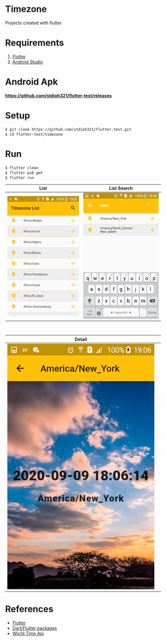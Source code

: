 # Timezone

Projects created with flutter

# Requirements
1. [Flutter](https://flutter.dev/docs/get-started/install)
2. [Android Studio](https://developer.android.com/studio)

# Android Apk
**https://github.com/stdioh321/flutter-test/releases**

# Setup
```
$ git clone https://github.com/stdioh321/flutter-test.git
$ cd flutter-test/timezone
```
# Run
```
$ flutter clean
$ flutter pub get
$ flutter run
```
|List   |List Search    
:------:|:-------------:
![List](docs/screenshots/screenshot_01.png) | ![List Search](docs/screenshots/screenshot_02.png)
<br>

|Detail | |
:------:|:-:|
![Details](docs/screenshots/screenshot_03.png)|

# References
- [Flutter](https://flutter.dev/)
- [Dart/Flutter packages](https://pub.dev/)
- [World Time Api](http://worldtimeapi.org/)
